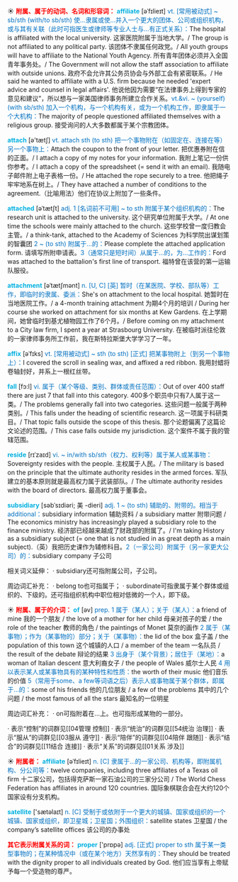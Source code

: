 ☀ <font color="red">**附属、属于的动词、名词和形容词：**</font>
<font color="sky blue">**affiliate**</font> [əˈfɪlieɪt]
<font color="#0070c0">vt. [常用被动式] ~ sb/sth (with/to sb/sth) 使…隶属或使…并入一个更大的团体、公司或组织机构，或与其有关联（此时可指医生或律师等专业人士与…有正式关系）：</font>The hospital is affiliated with the local university. 这家医院附属于当地大学。/ The group is not affiliated to any political party. 该团体不隶属任何政党。/ All youth groups will have to affiliate to the National Youth Agency. 所有青年团体必须并入全国青年事务处。/ The Government will not allow the staff association to affiliate with outside unions. 政府不会允许其公务员协会与外部工会有紧密联系。/ He said he wanted to affiliate with a U.S. firm because he needed 'expert advice and counsel in legal affairs'. 他说他因为需要“在法律事务上得到专家的意见和建议”，所以想与一家美国律师事务所建立合作关系。<font color="#0070c0">vt.&vi. ~ (yourself) (with sb/sth) 加入一个机构，与一个机构有关，或为一个机构工作，即隶属于一个大机构：</font>The majority of people questioned affiliated themselves with a religious group. 接受询问的人大多数都属于某个宗教团体。

<font color="sky blue">**attach**</font> [ə'tætʃ] 
<font color="#0070c0">vt. attach sth (to sth) 把一个事物附在（如固定在、连接在等）另一个事物上：</font>Attach the coupon to the front of your letter. 把优惠券附在信的正面。/ I attach a copy of my notes for your information. 我附上笔记一份供你参考。/ I attach a copy of the spreadsheet (= send it with an email). 我随电子邮件附上电子表格一份。/ He attached the rope securely to a tree. 他把绳子牢牢地系在树上。/ They have attached a number of conditions to the agreement.（比喻用法）他们在协议上附加了一些条件。
           
<font color="sky blue">**attached**</font> [əˈtætʃt]
<font color="#0070c0">adj. 1 [名词前不可用] ~ to sth 附属于某个组织机构的：</font>The research unit is attached to the university. 这个研究单位附属于大学。/ At one time the schools were mainly attached to the church. 这些学校曾一度归教会主管。/ a think-tank, attached to the Academy of Sciences 为科学院出谋划策的智囊团 <font color="#0070c0">2 ~ (to sth) 附属于…的：</font>Please complete the attached application form. 请填写所附申请表。<font color="#0070c0">3（通常只是短时间）从属于…的，为…工作的：</font>Ford was attached to the battalion's first line of transport. 福特曾在该营的第一运输队服役。
                      
<font color="sky blue">**attachment**</font> [əˈtætʃmənt]
<font color="#0070c0">n. [U, C] [英] 暂时（在某医院、学校、部队等）工作，即临时的隶属、委派：</font>She's on attachment to the local hospital. 她暂时在当地医院工作。/ a 4-month training attachment 为期4个月的培训 / During her course she worked on attachment for six months at Kew Gardens. 在上学期间，她曾临时到基尤植物园工作了6个月。/ Before coming on my attachment to a City law firm, I spent a year at Strasbourg University. 在被临时派往伦敦的一家律师事务所工作前，我在斯特拉斯堡大学学习了一年。

<font color="sky blue">**affix**</font> [əˈfɪks]
<font color="#0070c0">vt. [常用被动式] ~ sth (to sth) [正式] 把某事物附上（到另一个事物上）：</font>I covered the scroll in sealing wax, and affixed a red ribbon. 我用封蜡将卷轴封好，并系上一根红丝带。

<font color="sky blue">**fall**</font> [fɔ:l] 
<font color="#0070c0">vi. 属于（某个等级、类别、群体或责任范围）：</font>Out of over 400 staff there are just 7 that fall into this category. 400多个职员中只有7人属于这一类。/ The problems generally fall into two categories. 这些问题一般属于两种类别。/ This falls under the heading of scientific research. 这一项属于科研类目。/ That topic falls outside the scope of this thesis. 那个论题偏离了这篇论文论述的范围。/ This case falls outside my jurisdiction. 这个案件不属于我的管辖范围。
           
<font color="sky blue">**reside**</font> [rɪˈzaɪd]
<font color="#0070c0">vi. ~ in/with sb/sth（权力、权利等）属于某人或某事物：</font>Sovereignty resides with the people. 主权属于人民。/ The military is based on the principle that the ultimate authority resides in the armed forces. 军队建立的基本原则就是最高权力属于武装部队。/ The ultimate authority resides with the board of directors. 最高权力属于董事会。
           
<font color="sky blue">**subsidiary**</font> [səbˈsɪdiəri; 美 -dieri]
<font color="#0070c0">adj. 1 ~ (to sth) 辅助的、附带的。相当于additional：</font>subsidiary information 辅助资料 / a subsidiary matter 附带问题 / The economics ministry has increasingly played a subsidiary role to the finance ministry. 经济部已经越来越成了财政部的附属了。/ I'm taking History as a subsidiary subject (= one that is not studied in as great depth as a main subject).（英）我把历史课作为辅修科目。<font color="#0070c0">2（一家公司）附属于（另一家更大公司）的：</font>subsidiary company 子公司

相关词义延伸：
· subsidiary还可指附属公司，子公司。

周边词汇补充：
· belong to也可指属于；
· subordinate可指隶属于某个群体或组织的、下级的。还可指组织机构中职位相对低微的一个人，即下级。
	
☀ <font color="red">**附属、属于的介词：**</font>
<font color="sky blue">**of**</font> [əv] 
<font color="#0070c0">prep. 1 属于（某人）；关于（某人）：</font>a friend of mine 我的一个朋友 / the love of a mother for her child 母亲对孩子的爱 / the role of the teacher 教师的角色 / the paintings of Monet 莫奈的画作 <font color="#0070c0">2 属于（某事物）；作为（某事物的）部分；关于（某事物）：</font>the lid of the box 盒子盖 / the population of this town 这个城镇的人口 / a member of the team 一名队员 / the result of the debate 辩论的结果 <font color="#0070c0">3 出身于（某个背景）；居住于（某地）：</font>a woman of Italian descent 意大利裔女子 / the people of Wales 威尔士人民 <font color="#0070c0">4 用以表示某人或某事物具有的某种特性和性质：</font>the worth of their music 他们音乐的价值 <font color="#0070c0">5（常用于some、a few等词语之后）表示人或事物属于某个群体，即属于…的：</font>some of his friends 他的几位朋友 / a few of the problems 其中的几个问题 / the most famous of all the stars 最知名的一位明星

周边词汇补充：
· on可指附着在…上。也可指形成某物的一部分。

· 表示“控制”的词群见[[04管理 控制]]
· 表示“统治”的词群见[[54统治 治理]]
· 表示“服从”的词群见[[03服从 遵守]]
· 表示“陪伴”的词群见[[04陪伴 跟随]]
· 表示“结合”的词群见[[11结合 连接]]
· 表示“关系”的词群见[[01关系 涉及]]

☀ <font color="red">**附属者：**</font>
<font color="sky blue">**affiliate**</font> [əˈfɪlieɪt]
<font color="#0070c0">n. [C] 隶属于…的一家公司、机构等，即附属机构、分公司等：</font>twelve companies, including three affiliates of a Texas oil firm 十二家公司，包括得克萨斯一家石油公司的三家分公司 / The World Chess Federation has affiliates in around 120 countries. 国际象棋联合会在大约120个国家设有分支机构。

<font color="sky blue">**satellite**</font> ['sætəlaɪt] 
<font color="#0070c0">n. [C] 受制于或依附于一个更大的城镇、国家或组织的一个城镇、国家或组织，即卫星城；卫星国；外围组织：</font>satellite states 卫星国 / the company’s satellite offices 该公司的办事处

<font color="red">**其它表示附属关系的词：**</font>
<font color="sky blue">**proper**</font> ['prɒpə] 
<font color="#0070c0">adj. [正式] proper to sth 属于某一类型事物的；在某种情况中（或在某个地方）天然享有的：</font>They should be treated with the dignity proper to all individuals created by God. 他们应当享有上帝赋予每一个受造物的尊严。
